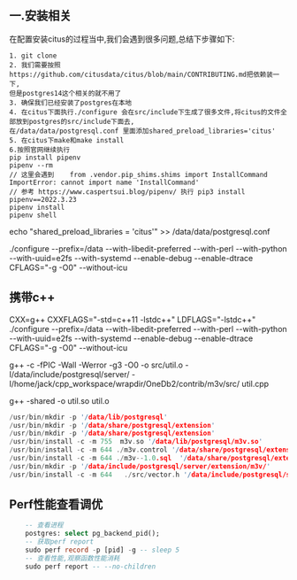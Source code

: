 ## 一.安装相关
在配置安装citus的过程当中,我们会遇到很多问题,总结下步骤如下:
```text
1. git clone 
2. 我们需要按照https://github.com/citusdata/citus/blob/main/CONTRIBUTING.md把依赖装一下,
但是postgres14这个相关的就不用了
3. 确保我们已经安装了postgres在本地
4. 在citus下面执行./configure 会在src/include下生成了很多文件,将citus的文件全部放到postgres的src/include下面去,
在/data/data/postgresql.conf 里面添加shared_preload_libraries='citus'
5. 在citus下make和make install 
6.按照官网继续执行
pip install pipenv
pipenv --rm
// 这里会遇到    from .vendor.pip_shims.shims import InstallCommand ImportError: cannot import name 'InstallCommand'
// 参考 https://www.caspertsui.blog/pipenv/ 执行 pip3 install pipenv==2022.3.23
pipenv install 
pipenv shell
```

echo "shared_preload_libraries = 'citus'" >> /data/data/postgresql.conf

./configure --prefix=/data --with-libedit-preferred --with-perl --with-python --with-uuid=e2fs --with-systemd --enable-debug --enable-dtrace CFLAGS="-g -O0" --without-icu

## 携带c++
CXX=g++ CXXFLAGS="-std=c++11 -lstdc++" LDFLAGS="-lstdc++" ./configure --prefix=/data --with-libedit-preferred --with-perl --with-python --with-uuid=e2fs --with-systemd --enable-debug --enable-dtrace CFLAGS="-g -O0" --without-icu 

g++ -c -fPIC -Wall -Werror -g3 -O0 -o src/util.o -I/data/include/postgresql/server/ -I/home/jack/cpp_workspace/wrapdir/OneDb2/contrib/m3v/src/ util.cpp 

g++ -shared -o util.so util.o

```cpp
/usr/bin/mkdir -p '/data/lib/postgresql'
/usr/bin/mkdir -p '/data/share/postgresql/extension'
/usr/bin/mkdir -p '/data/share/postgresql/extension'
/usr/bin/install -c -m 755  m3v.so '/data/lib/postgresql/m3v.so'
/usr/bin/install -c -m 644 ./m3v.control '/data/share/postgresql/extension/'
/usr/bin/install -c -m 644 ./m3v--1.0.sql  '/data/share/postgresql/extension/'
/usr/bin/mkdir -p '/data/include/postgresql/server/extension/m3v/'
/usr/bin/install -c -m 644   ./src/vector.h '/data/include/postgresql/server/extension/m3v/'
```
## Perf性能查看调优
```sql
    -- 查看进程
    postgres: select pg_backend_pid();
    -- 获取perf report
    sudo perf record -p [pid] -g -- sleep 5
    -- 查看性能,观察函数性能消耗
    sudo perf report -- --no-children
```
